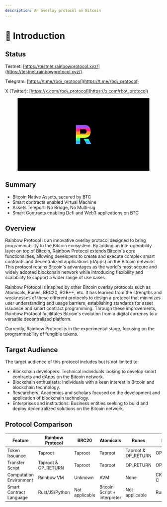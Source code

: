 ```yaml
---
description: An overlay protocol on Bitcoin
---
```


# 👏 Introduction

## Status

Testnet: [https://testnet.rainbowprotocol.xyz/](https://testnet.rainbowprotocol.xyz/)

Telegram:  [https://t.me/rbo\_protocol](https://t.me/rbo\_protocol)

X (Twitter): [https://x.com/rbo\_protocol](https://x.com/rbo\_protocol)



<figure><img src=".gitbook/assets/20240611-174350.jpeg" alt=""><figcaption></figcaption></figure>

## Summary

* Bitcoin Native Assets, secured by BTC&#x20;
* Smart contracts enabled Virtual Machine
* Assets Teleport:  No Bridge, No Multi-sig&#x20;
* Smart Contracts enabling Defi and Web3 applications on BTC

## Overview

Rainbow Protocol is an innovative overlay protocol designed to bring programmability to the Bitcoin ecosystem. By adding an interoperability layer on top of Bitcoin, Rainbow Protocol extends Bitcoin's core functionalities, allowing developers to create and execute complex smart contracts and decentralized applications (dApps) on the Bitcoin network. This protocol retains Bitcoin's advantages as the world's most secure and widely adopted blockchain network while introducing flexibility and scalability to support a wider range of use cases.

Rainbow Protocol is inspired by other Bitcoin overlay protocols such as Atomicals, Runes, BRC20, RGB++, etc. It has learned from the strengths and weaknesses of these different protocols to design a protocol that minimizes user understanding and usage barriers, establishing standards for asset issuance and smart contract programming. Through these improvements, Rainbow Protocol facilitates Bitcoin's evolution from a digital currency to a versatile decentralized platform.

Currently, Rainbow Protocol is in the experimental stage, focusing on the programmability of fungible tokens.



## Target Audience

The target audience of this protocol includes but is not limited to:

* Blockchain developers: Technical individuals looking to develop smart contracts and dApps on the Bitcoin network.
* Blockchain enthusiasts: Individuals with a keen interest in Bitcoin and blockchain technology.
* Researchers: Academics and scholars focused on the development and application of blockchain technology.
* Enterprises and institutions: Business entities seeking to build and deploy decentralized solutions on the Bitcoin network.

## Protocol Comparison

| Feature                 | Rainbow Protocol     | BRC20          | Atomicals                    | Runes                | RGB++      |
| ----------------------- | -------------------- | -------------- | ---------------------------- | -------------------- | ---------- |
| Token Issuance          | Taproot              | Taproot        | Taproot                      | Taproot & OP\_RETURN | OP\_RETURN |
| Transfer Script         | Taproot & OP\_RETURN | Taproot        | Taproot                      | OP\_RETURN           | OP\_RETURN |
| Computation Environment | Rainbow VM           | Unknown        | AVM                          | None                 | CKB/RISV-C |
| Smart Contract Language | Rust/JS/Python       | Not applicable | Bitcoin Script + Interpreter | Not applicable       | Rust       |
